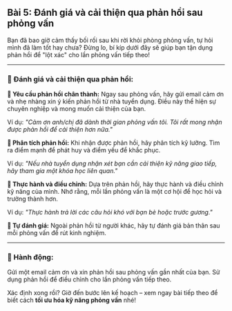## Bài 5: Đánh giá và cải thiện qua phản hồi sau phỏng vấn

Bạn đã bao giờ cảm thấy bối rối sau khi rời khỏi phòng phỏng vấn, tự hỏi mình đã làm tốt hay chưa? Đừng lo, bí kíp dưới đây sẽ giúp bạn tận dụng phản hồi để "lột xác" cho lần phỏng vấn tiếp theo!

---

### 📌 Đánh giá và cải thiện qua phản hồi:

**🔹 Yêu cầu phản hồi chân thành:**
Ngay sau phỏng vấn, hãy gửi email cảm ơn và nhẹ nhàng xin ý kiến phản hồi từ nhà tuyển dụng. Điều này thể hiện sự chuyên nghiệp và mong muốn cải thiện của bạn.

Ví dụ: *"Cảm ơn anh/chị đã dành thời gian phỏng vấn tôi. Tôi rất mong nhận được phản hồi để cải thiện hơn nữa."*

**🔹 Phân tích phản hồi:**
Khi nhận được phản hồi, hãy phân tích kỹ lưỡng. Tìm ra điểm mạnh để phát huy và điểm yếu để khắc phục.

Ví dụ: *"Nếu nhà tuyển dụng nhận xét bạn cần cải thiện kỹ năng giao tiếp, hãy tham gia một khóa học liên quan."*

**🔹 Thực hành và điều chỉnh:**
Dựa trên phản hồi, hãy thực hành và điều chỉnh kỹ năng của mình. Nhớ rằng, mỗi lần phỏng vấn là một cơ hội để học hỏi và trưởng thành hơn.

Ví dụ: *"Thực hành trả lời các câu hỏi khó với bạn bè hoặc trước gương."*

**🔹 Tự đánh giá:**
Ngoài phản hồi từ người khác, hãy tự đánh giá bản thân sau mỗi phỏng vấn để rút kinh nghiệm.

---

### 🚀 Hành động:

Gửi một email cảm ơn và xin phản hồi sau phỏng vấn gần nhất của bạn. Sử dụng phản hồi để điều chỉnh cho lần phỏng vấn tiếp theo.

Xác định xong rồi? Giờ đến bước lên kế hoạch – xem ngay bài tiếp theo để biết cách **tối ưu hóa kỹ năng phỏng vấn** nhé!